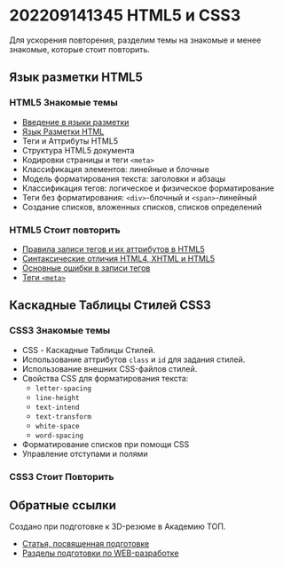 # 202209141345 HTML5 и CSS3

Для ускорения повторения, разделим темы на знакомые и менее знакомые,
которые стоит повторить.

## Язык разметки HTML5

### HTML5 Знакомые темы

- [Введение в языки разметки](./202209141528-markup-languages.md)
- [Язык Разметки HTML](./202209141556-html.md)
- Теги и Аттрибуты HTML5
- Структура HTML5 документа
- Кодировки страницы и теги `<meta>`
- Классификация элементов: линейные и блочные
- Модель форматирования текста: заголовки и абзацы
- Классификация тегов: логическое и физическое форматирование
- Теги без форматирования: `<div>`-блочный и `<span>`-линейный
- Создание списков, вложенных списков, списков определений

### HTML5 Стоит повторить

- [Правила записи тегов и их аттрибутов в HTML5](./202209141954-html-tags-and-attributes.md)
- [Синтаксические отличия HTML4, XHTML и HTML5](./202209141620-html4-vs-xhtml-html5.md)
- [Основные ошибки в записи тегов](./202209142001-common-mistakes.md)
- [Теги `<meta>`](./202209142018-meta-tag.md)

## Каскадные Таблицы Стилей CSS3

### CSS3 Знакомые темы

- CSS - Каскадные Таблицы Стилей.
- Использование аттрибутов `class` и `id` для задания стилей.
- Использование внешних CSS-файлов стилей.
- Свойства CSS для форматирования текста:
    - `letter-spacing`
    - `line-height`
    - `text-intend`
    - `text-transform`
    - `white-space`
    - `word-spacing`
- Форматирование списков при помощи CSS
- Управление отступами и полями

### CSS3 Стоит Повторить

## Обратные ссылки

Создано при подготовке к 3D-резюме в Академию ТОП.

- [Статья, посвященная подготовке](../blog/20220914-preparing-for-teaching.md)
- [Разделы подготовки по WEB-разработке](./202209141344-web-design.md)